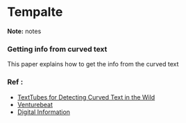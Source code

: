 # Tempalte

**Note:** notes



### Getting info from curved text

This paper explains how to get the info from the curved text

### Ref :

  * [TextTubes for Detecting Curved Text in the Wild](https://arxiv.org/pdf/1912.08990.pdf)
  * [Venturebeat](https://venturebeat.com/2019/12/26/amazon-researchers-use-ai-to-improve-ocr-for-curved-text/)
  * [Digital Information](https://www.digitalinformationworld.com/2019/12/ai-helping-researchers-at-amazon-for-curved-text-recognition.html)
